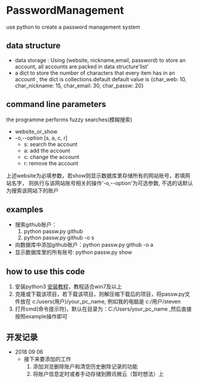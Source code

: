 # PasswordManagement
use python to create a password management system
 ## data structure 
  * data storage :  Using  (website, nickname,email, password) to store an account, 
     all accounts are packed in data structure'list'
  * a dict to store the number of characters that every item has in an account , 
     the dict is collections.default default value is 
     {char_web: 10, char_nickname: 15, char_email: 30, char_passw: 20}
    
 ## command line parameters
 
 the programme performs  fuzzy searches(模糊搜索)
  *  website_or_show
  * -o,--option  [s, a, c, r]
    * s: search the account
    * a: add the account
    * c: change the account
    * r: remove the account
    
  
  上述website为必填参数，若show则显示数据库里存储所有的网站账号，若填网站名字，
  则执行与该网站账号相关的操作'-o,--option'为可选参数, 不选的话默认为搜索该网站下的账户
 ## examples
  * 搜索github账户：  
      1. python passw.py github
      2. python passw.py github -o s
  * 向数据库中添加github账户：python passw.py github -o a
  * 显示数据库里的所有账号: python passw.py show
  
  ## how to use this code
  1. 安装python3 [安装教程](https://blog.csdn.net/lin_not_for_codes/article/details/55096105)，教程适合win7及以上
  2. 克隆或下载该项目，若下载该项目，则解压缩下载后的项目，将passw.py文件放在 c:/users(用户)/your_pc_name,
  例如我的电脑是 c:/用户/steven
  3. 打开cmd(命令提示符)，默认在目录为：C:/Users/your_pc_name ,然后直接按照example操作即可
  
  ## 开发记录
  * 2018 09 06
    * 接下来要添加的工作
        1. 添加浏览删除账户和清空历史删除记录的功能
        2. 将账户信息定时或者手动存储到腾讯微云（暂时想法）上
  